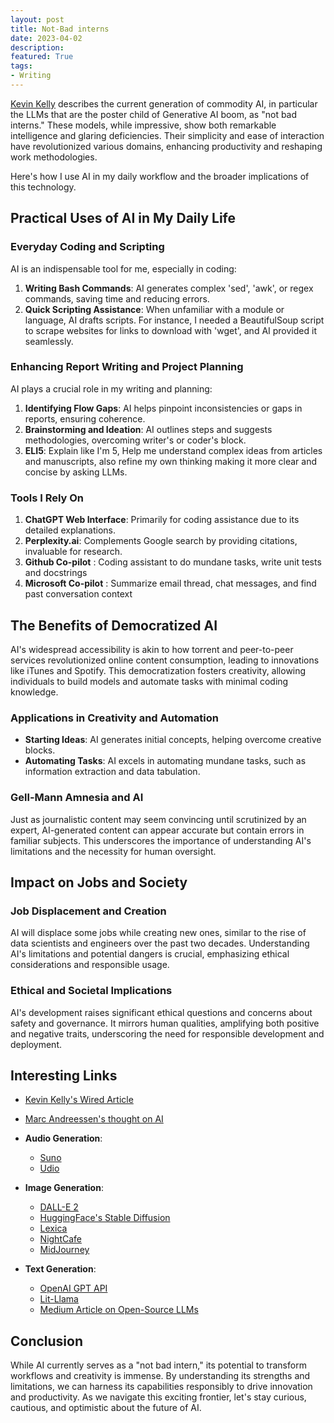 ```yaml
---
layout: post
title: Not-Bad interns
date: 2023-04-02
description: 
featured: True
tags:
- Writing
---
```


[Kevin Kelly](https://www.wired.com/story/picture-limitless-creativity-ai-image-generators/) describes the current generation of commodity AI, in particular the LLMs that are the poster child of Generative AI boom, as "not bad interns." These models, while impressive, show both remarkable intelligence and glaring deficiencies. Their simplicity and ease of interaction have revolutionized various domains, enhancing productivity and reshaping work methodologies. 


Here's how I use AI in my daily workflow and the broader implications of this technology. 
## Practical Uses of AI in My Daily Life

### Everyday Coding and Scripting

AI is an indispensable tool for me, especially in coding:
1. **Writing Bash Commands**: AI generates complex 'sed', 'awk', or regex commands, saving time and reducing errors.
2. **Quick Scripting Assistance**: When unfamiliar with a module or language, AI drafts scripts. For instance, I needed a BeautifulSoup script to scrape websites for links to download with 'wget', and AI provided it seamlessly.

### Enhancing Report Writing and Project Planning

AI plays a crucial role in my writing and planning:
1. **Identifying Flow Gaps**: AI helps pinpoint inconsistencies or gaps in reports, ensuring coherence.
2. **Brainstorming and Ideation**: AI outlines steps and suggests methodologies, overcoming writer's or coder's block.
3. **ELI5**: Explain like I'm 5, Help me understand complex ideas from articles and manuscripts, also refine my own thinking making it more clear and concise by asking LLMs. 

### Tools I Rely On

1. **ChatGPT Web Interface**: Primarily for coding assistance due to its detailed explanations.
2. **Perplexity.ai**: Complements Google search by providing citations, invaluable for research.
3. **Github Co-pilot** : Coding assistant to do mundane tasks, write unit tests and docstrings 
4. **Microsoft Co-pilot** : Summarize email thread, chat messages, and find past conversation context 

## The Benefits of Democratized AI

AI's widespread accessibility is akin to how torrent and peer-to-peer services revolutionized online content consumption, leading to innovations like iTunes and Spotify. This democratization fosters creativity, allowing individuals to build models and automate tasks with minimal coding knowledge.

### Applications in Creativity and Automation

- **Starting Ideas**: AI generates initial concepts, helping overcome creative blocks.
- **Automating Tasks**: AI excels in automating mundane tasks, such as information extraction and data tabulation.

### Gell-Mann Amnesia and AI

Just as journalistic content may seem convincing until scrutinized by an expert, AI-generated content can appear accurate but contain errors in familiar subjects. This underscores the importance of understanding AI's limitations and the necessity for human oversight.

## Impact on Jobs and Society

### Job Displacement and Creation

AI will displace some jobs while creating new ones, similar to the rise of data scientists and engineers over the past two decades. Understanding AI's limitations and potential dangers is crucial, emphasizing ethical considerations and responsible usage.

### Ethical and Societal Implications

AI's development raises significant ethical questions and concerns about safety and governance. It mirrors human qualities, amplifying both positive and negative traits, underscoring the need for responsible development and deployment.

## Interesting Links

- [Kevin Kelly's Wired Article](https://www.wired.com/story/picture-limitless-creativity-ai-image-generators/)
- [Marc Andreessen's thought on AI](https://a16z.com/ai-will-save-the-world/)

- **Audio Generation**:
  - [Suno](https://suno.ai/)
  - [Udio](https://udio.ai/)

- **Image Generation**:
  - [DALL-E 2](https://labs.openai.com/)
  - [HuggingFace's Stable Diffusion](https://huggingface.co/spaces/stabilityai/stable-diffusion)
  - [Lexica](https://lexica.art/)
  - [NightCafe](https://creator.nightcafe.studio/)
  - [MidJourney](https://www.midjourney.com/account/)

- **Text Generation**:
  - [OpenAI GPT API](https://beta.openai.com/)
  - [Lit-Llama](https://github.com/Lightning-AI/lit-llama)
  - [Medium Article on Open-Source LLMs](https://medium.com/geekculture/list-of-open-sourced-fine-tuned-large-language-models-llm-8d95a2e0dc76)

## Conclusion

While AI currently serves as a "not bad intern," its potential to transform workflows and creativity is immense. By understanding its strengths and limitations, we can harness its capabilities responsibly to drive innovation and productivity. As we navigate this exciting frontier, let's stay curious, cautious, and optimistic about the future of AI.